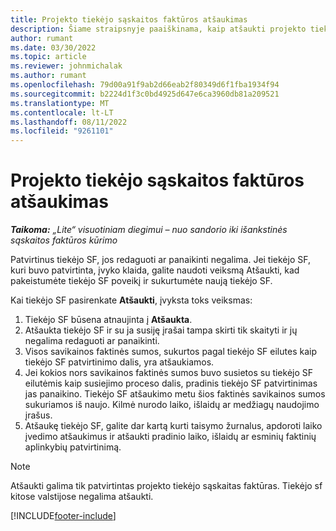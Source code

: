 ```yaml
---
title: Projekto tiekėjo sąskaitos faktūros atšaukimas
description: Šiame straipsnyje paaiškinama, kaip atšaukti projekto tiekėjo SF programoje "Microsoft" Dynamics 365 Project Operations ir projekto tiekėjo SF atšaukimo finansinis poveikis.
author: rumant
ms.date: 03/30/2022
ms.topic: article
ms.reviewer: johnmichalak
ms.author: rumant
ms.openlocfilehash: 79d00a91f9ab2d66eab2f80349d6f1fba1934f94
ms.sourcegitcommit: b2224d1f3c0bd4925d647e6ca3960db81a209521
ms.translationtype: MT
ms.contentlocale: lt-LT
ms.lasthandoff: 08/11/2022
ms.locfileid: "9261101"
---
```

# <a name="cancel-a-project-vendor-invoice"></a>Projekto tiekėjo sąskaitos faktūros atšaukimas

_**Taikoma:** „Lite“ visuotiniam diegimui – nuo sandorio iki išankstinės sąskaitos faktūros kūrimo_

Patvirtinus tiekėjo SF, jos redaguoti ar panaikinti negalima. Jei tiekėjo SF, kuri buvo patvirtinta, įvyko klaida, galite naudoti veiksmą Atšaukti, kad pakeistumėte tiekėjo SF poveikį ir sukurtumėte naują tiekėjo SF.

Kai tiekėjo SF pasirenkate **Atšaukti**, įvyksta toks veiksmas:

1. Tiekėjo SF būsena atnaujinta į **Atšaukta**.
2. Atšaukta tiekėjo SF ir su ja susiję įrašai tampa skirti tik skaityti ir jų negalima redaguoti ar panaikinti.
3. Visos savikainos faktinės sumos, sukurtos pagal tiekėjo SF eilutes kaip tiekėjo SF patvirtinimo dalis, yra atšaukiamos.
4. Jei kokios nors savikainos faktinės sumos buvo susietos su tiekėjo SF eilutėmis kaip susiejimo proceso dalis, pradinis tiekėjo SF patvirtinimas jas panaikino. Tiekėjo SF atšaukimo metu šios faktinės savikainos sumos sukuriamos iš naujo. Kilmė nurodo laiko, išlaidų ar medžiagų naudojimo įrašus.
5. Atšaukę tiekėjo SF, galite dar kartą kurti taisymo žurnalus, apdoroti laiko įvedimo atšaukimus ir atšaukti pradinio laiko, išlaidų ar esminių faktinių aplinkybių patvirtinimą.

> [!NOTE]
> Atšaukti galima tik patvirtintas projekto tiekėjo sąskaitas faktūras. Tiekėjo sf kitose valstijose negalima atšaukti.

[!INCLUDE[footer-include](../../includes/footer-banner.md)]
